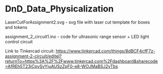 # DnD_Data_Physicalization

LaserCutForAssignment2.svg - svg file with laser cut template for boxes and tokens

assignment_2_circuit1.ino - code for ultrasonic range sensor + LED light control circuit


Link to Tinkercad circuit: https://www.tinkercad.com/things/8dBCF4cfF7z-assignment-2-circuit/editel?returnTo=https%3A%2F%2Fwww.tinkercad.com%2Fdashboard&sharecode=AfREh5T23iCpySvYjuAUSzZpF0-e8-WOJMaBSJ2vTbs
